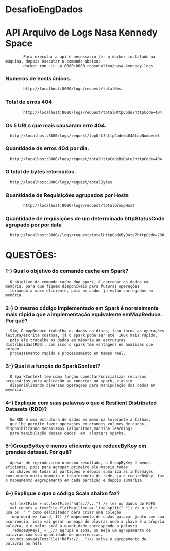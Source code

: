 # DesafioEngDados

# API Arquivo de Logs Nasa Kennedy Space 
            Para executar a api é necessario ter o docker instalado na máquina, depois executar o comando abaixo:
            docker run -it -p 8080:8080 robsonxlima/nasa-kennedy-logs
            
### Numeros de hosts únicos.

            http://localhost:8080/logs/request/totalHost

### Total de erros 404

            http://localhost:8080/logs/request/totalHttpCode?httpCode=404

### Os 5 URLs que mais causaram erro 404.

      http://localhost:8080/logs/request/topUrl?httpCode=404&topNumber=5

### Quantidade de erros 404 por dia.

      http://localhost:8080/logs/request/totalHttpCodeByDate?httpCode=404

### O total de bytes retornados.

      http://localhost:8080/logs/request/totalBytes

### Quantidade de Requisições agrupados por Hosts

            http://localhost:8080/logs/request/totalGroupHost

### Quantidade de requisições de um determinado httpStatusCode agrupado por por data

      http://localhost:8080//logs/request/totalHttpCodeByDate?httpCode=200




# QUESTÕES:

### 1-) Qual o objetivo do comando cache em Spark?

      O objetivo do comando cache doo spark, é carregar os dados em memória, para que fiquem disponíveis para futuras operações
      tornando-a mais eficiente, pois os dados ja estão carregados em memória.


### 2-) O mesmo código implementado em Spark é normalmente mais rápido que a implementação equivalente emMapReduce. Por quê?

      Sim, O mapReduce trabalha os dados no disco, isso torna as operações leitura/escrita custosa, já o spark pode ser até  100x mais rápido,
      pois ele trabalha os dados em mémoria em estruturas distribuidas(RDD), com isso o spark tem vantagens em analises que exigem 
      processamento rapido e processamento em tempo real.

### 3-) Qual é a função do SparkContext?

      O SparkContext tem como função conectar/inicializar recursos necessários para aplicação se conectar ao spark, e assim 
      disponiblizando diversas operaçoes para manipulação dos dados em memória. 

### 4-) Explique com suas palavras o que é Resilient Distributed Datasets (RDD)?

      Um RDD é uma estrutura de dados em memória tolerante a falhas,
      que lhe permite fazer operaçoes em grandes volumes de dados, disponiblizando mecanismos (algoritmos,machine learning)
      para manibulação desses dados  em  clusters sparks. 

### 5-)GroupByKey é menos eficiente que reduceByKey em grandes dataset. Por quê?

      Apesar de reproduzirem o mesmo resultado, o GroupByKey é menos eficiente, pois para agrupar primeiro ele mapeia todas 
      as chaves em todas as partições e depois sumariza as informaçes, comsumindo muita memória e tranferencia de rede, ja o reduceByKey, faz  o mapeamento eagrupamento em cada partição e depois sumariza.  

### 6-) Explique o que o código Scala abaixo faz?

      val textFile = sc.textFile("hdfs://...") // ler os dados do HDFS
      val counts = textFile.flatMap(line => line.split(" ")) // o split usa os  " " como delimitador para criar uma coleção
      .map(word => (word, 1)) // mapeamento de cadas palavar junto com sua ocorrencia, isso vai gerar um mapa de plavras onde a chave é a pŕopria palavra, e o valor será a quantidade corresponde a palavra
      .reduceByKey(_ + _)// agrupa e soma, ou seja um agrupamento de palavras com sua quantidade de ocorrencias.
      counts.saveAsTextFile("hdfs://...")// salva o agrupamento de palavras no hdfs
